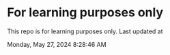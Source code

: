 # For learning purposes only
This repo is for learning purposes only.
Last updated at

Monday, May 27, 2024 8:28:46 AM

